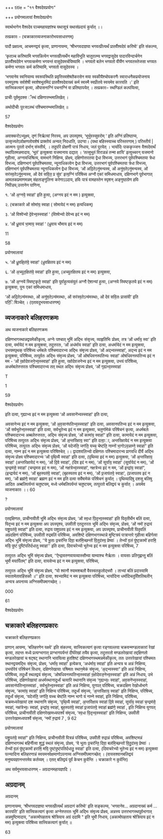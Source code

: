 +++
title = "११ वैश्वदेवप्रयोगः"

+++
प्रयोगमालायां वैश्वदेवप्रयोगः

स्वार्थभागेन वैश्वदेव पञ्चमहायज्ञांश्च यथासूत्रं यथासंप्रदायं कुर्यात् ।।

तत्प्रकारः - (चक्राकारव्यजनाकारोभयसाधारणम्)

पादौ प्रक्षाल्य, आचमनद्वयं कृत्वा, प्राणानायम्य, ‘श्रीभगवदाज्ञया भगवत्प्रीत्यर्थं प्रातर्वैश्वदेवं करिष्ये' इति संकल्प्य,

‘कृतञ्च करिष्यामि भगवन्नित्येन भगवत्प्रीत्यर्थेन महाविभूति चातुरात्म्य भगवद्वासुदेव पादारविन्दार्चनेन प्रातर्वैश्वदेवेन भगवत्कर्मणा भगवन्तं वासुदेवमर्चयिष्यामि । भगवतो बलेन भगवतो वीर्येण भगवतस्तेजसा भगवतः कर्मणा भगवतः कर्म करिष्यामि, भगवतो वासुदेवस्य ।

‘भगवानेव स्वनियाम्य स्वरूपस्थिति प्रवृत्तिस्वशेषतैकरसेन मया स्वकीयैश्चोपकरणैः स्वाराधनैकप्रयोजनाय परमपुरुषः सर्वशेषी स्वशेषभूतमिदं प्रातर्वैश्वदेवाख्यं कर्म स्वस्मै स्वप्रीतये स्वयमेव कारयति ।' इति सात्त्विकत्यागं कृत्वा, औपासनाग्निं पचनाग्निं वा प्रतिष्ठापयेत् । तत्प्रकारः- स्थण्डिलं कल्पयित्वा,

प्राचीः पूर्वमुदक्स ँस्थं दक्षिणारम्भमालिखेत् ।

अथोदीचीः पुरःसऽस्थं पश्चिमारम्भमालिखेत् ॥

57


वैश्वदेवप्रयोगः

अवाक्करोऽभ्युक्ष्य, तृणं निर्ऋत्यां निरस्य, अप उपस्पृश्य, ‘भूर्भुवस्सुवरोम् ’ इति अग्निं प्रतिष्ठाप्य, उत्सृज्यतेऽवोक्षणतोयशेषं प्राक्तोयं अन्यत् निदधाति, उदग्वा। (यथा बहिस्स्याच्च परिस्तरणाम् ) परिस्तीर्य | आत्मनः पुरतो दर्भान् संस्तीर्य, । तदुपरि प्रोक्षणी पात्रं निधाय, जलं पूरयेत् । भार्यादिः पाककृज्जनः वैश्वदेवार्थं स्थापितमन्नमादाय, ‘भूतं’ इत्युक्त्वा यजमानाय दद्यात् । ‘तत्सुभूतं विराडन्नं तन्मा क्षायि’ इत्युच्चरन् यजमानो गृहीत्वा, अग्नावधिश्रित्य, वामभागे निक्षिप्य, प्रोक्ष्य, दक्षिणोत्तरतया द्वेधा विभज्य, उत्तरभागं पूर्वपश्चिमतया त्रेधा विभज्य, दक्षिणभागं पूर्वपश्चिमतया, न्यूनाधिकत्वेन द्वेधा विभज्य, उत्तरभागं पूर्वपश्चिमतया त्रेधा विभज्य, दक्षिणभागं पूर्वपश्चिमतया न्यूनाधिकत्वेन द्वेधा विभज्य, ‘ओं अदि॒तेऽनु॑मन्यस्व, ओं अनु॑म॒तेऽनु॑मन्यस्व, ओं सर॑स्व॒तेऽनु॑म॒न्यस्व, ओं देव॑ सवि॒त॒ प्र सु॑व’ इत्य॒ग्निं परिषिच्य अग्नौ एकां समिधमाधाय, दक्षिणभागे पूर्वभागात् आमलकप्रमाणमन्नम् संहताङ्गुलिना करेणाऽऽदाय, हविः पात्रं वामहस्तेन स्पृशन् अङ्गुष्ठाग्रेण हविः निपीड्य,उत्तानेन पाणिना,

१. ‘ओं अ॒ग्नये॒ स्वाहा॑’ इति हुत्वा, (अग्नय इदं न मम ) इत्युक्त्वा,

२. (चक्राकारे ओं सोमा॑य॒ स्वाहा ( सोमायेदं न मम) इत्यधिकम्)

३. ‘ओं विश्वे॑भ्यो दे॒वेभ्य॒स्स्वाहा॑ ' (विश्वेभ्यो देवेभ्य इदं न मम)

४. ‘ओं ध्रु॒वाय॑ भा॒माय॒ स्वाहा॑ ' (ध्रुवाय भौमाय इदं न मम)

11

58


प्रयोगमालायां

५. ‘ओं ध्रु॒वक्षि॒त॑ये॒ स्वाहा॑' (ध्रुवक्षितय इदं न मम)

६. ‘ओं अ॒च्युत॒क्षित॑ये॒ स्वाहा॑' इति हुत्वा, (अच्युतक्षितय इदं न मम) इत्युक्त्वा,

७. ‘ओं अ॒ग्नये॑ स्विष्ट॒कृते॒ स्वाहा॑' इति पूर्वाहुत्यसंयुतं अग्नौ ऐशान्यां हुत्वा, (अग्नये स्विष्टकृतये इदं न मम) इत्युक्त्वा, पुनः एकां समिधमाधाय,

‘ओं अदि॒तेऽन्व॑मस्थाः, ओं अनु॑म॒तेऽन्व॑मस्थाः, ओं सर॑स्व॒तेऽन्व॑मस्थाः, ओं देव॑ सवि॒तः प्रासा॑वी’ इति परि॒िषिञ्चेत् । (एतावदुभयसाधारणम्)

## व्यजनाकारे बलिहरणक्रमः
अथ व्यजनाकारे बलिहरणक्रमः

दक्षिणभागस्थान्नद्वयमेकीकृत्य, अग्नेः पश्चात् भूमिं अद्भिः संसृज्य, व्याहृतिभिः प्रोक्ष्य, तत्र ‘ओं धर्मा॑य॒ स्वा' इति दत्वा, वर्मायेदं न मम इत्युक्त्वा, तदुत्तरतः, ‘ओं अध॑र्माय स्वाहा॑’ इति दत्वा, अधर्मायेदं न मम इत्युक्त्वा, उभयमपृथक् परिषिच्य धर्मबलेः पश्चिमादारभ्य अद्भिः संमृज्य प्रोक्ष्य, ‘ओं अद्भ्यस्स्वाहा॑’, अद्भ्य इदं न मम इत्युक्त्वा, परिषिच्य, तत्पूर्वतः अद्भिः संमृज्य प्रोक्ष्य, ‘ओं ओषधिवनस्पतिभ्यः स्वाहा॑’ ओषधिवनस्पतिभ्य इदं न मम - ‘ओं र॒क्षोदेवजने॒भ्य॒स्स्वाहा॑' इति हुत्वा, रक्षोदेवजनेभ्य इदं न मम इत्युक्त्वा, उभयं परिषिच्य, अधर्मबलेरुत्तरतः पश्चिमादारभ्य तत् स्थल अद्भिः संमृज्य प्रोक्ष्य, ‘ओं गृह्यभ्य॒स्स्वाहा॑

T

1

59


वैश्वदेवप्रयोगः

इति दत्वा, गृह्याभ्य इदं न मम इत्युक्त्वा ‘ओं अवसाने॑भ्यस्स्वाहा॑' इति दत्वा,

अवसानेभ्य इदं न मम इत्युक्त्वा, ‘ओं अ॒व॒सान॑पतिभ्य॒स्स्वाहा॑' इति दत्वा, अवसानपतिभ्य इदं न मम इत्युक्त्वा, ‘ओं सर्वभूतेभ्य॒स्स्वाहा॑' इति दत्वा, सर्वभूतेभ्य इदं न मम इत्युक्त्वा, चतुर्णामेकं परिषेचनं कृत्वा, अधर्मबलेः पश्चिमादारभ्य अब्बलेरुत्तरतः, अद्भिः संमृज्य प्रोक्ष्य, ‘ओं कामा॑य॒ स्वाहा॑” इति दत्वा, कामायेदं न मम इत्युक्त्वा, परिषिच्य तत्पुरतः अद्भिः संमृज्य प्रोक्ष्य, ‘ओं अ॒न्तरि॑क्षाय॒ स्वा” इति दत्वा॒ा, अन्तरिक्षायेदं न मम इत्युक्त्वा परिषिच्य, तत्पुरतः अद्भिः संमृज्य प्रोक्ष्य, ‘ओं यदेज॑ति॒ जग॑ति॒ यच्च॒ चेष्ट॑ति॒ नाम्नो॑ भा॒गोऽय॒न्नाम्ने॒ स्वाहा॑” इति दत्वा, नाम्न इदं न मम इत्युक्त्वा परिषिश्चेत् ।। द्वादशवलिभ्यो दक्षिणतः पश्चिमादारभ्य प्रागवधि दीर्ये अद्भिः संमृज्य प्रोक्ष्य पश्चिमादारभ्य ‘ओं पृथि॒व्यै स्वाहा॑' इति दत्वा, (पृथिव्या इदं न मम) इत्युक्त्वा, ‘ओं अ॒न्तरि॑क्षाय॒ स्वाहा॑' (अन्तरिक्षायेदं न मम), ‘ओं दि॒वे स्वाहा॑’, (दिव इदं न मम), ‘ओं सूर्या॑य॒ स्वाहा॑' (सूर्यायेदं न मम), ‘ओं च॒न्द्रम॑से॒ स्वाहा॑’ (चन्द्रमस इदं न मम), ‘ओं नक्ष॑त्रेभ्य॒स्स्वाहा॑’, नक्षत्रेभ्य इदं न मम, ‘ओं इन्द्रा॑य॒ स्वाहा॑”, (इन्द्रायेदं न मम), ‘ओं बृह॒स्पत॑ये॒ स्वाहा॑’, (बृहस्पतय इदं न मम), ‘ओं प्र॒जाप॑तये॒ स्वाहा', (प्रजापतय इदं न मम), ‘ओं ब्रह्म॑णे॒ स्वाहा' ब्रह्मण इदं न मम इति दत्वा सर्वेषामेकं परिषेचनं कुर्यात् । पृथिव्यादिषु दशसु बलिषु आदितः अब्बलिपर्यन्तं चतुष्टयम्, मध्ये धर्मबलिपर्यन्तं चतुष्टयम्, तत्पुरतो बलिद्वयं च कुर्यात् । अयमेव व्यजनाकारः ।। 60

?


प्रयोगमालायां

एतद्दक्षिणतः, प्राचीनावीती भूमिं अद्भिः संमृज्य प्रोक्ष्य, ‘ओं स्व॒धा पि॒तृभ्य॒स्स्वाहा॑’ इति पितृतीर्थेन बलिं दत्वा, पितृभ्य इदं न मम इत्युक्त्वा अप उपस्पृश्य, उपवीती एतदुत्तरतः भूमिं अद्भिः संमृज्य, प्रोक्ष्य, ‘ओं नमो॑ रु॒द्राय॑ पशु॒पत॑ये॒ स्वाहा॑” इति दत्वा, रुद्राय पशुपतय इदं न मम इत्युक्त्वा, अप उपस्पृश्य, प्राचीनावीती पितृवलिं अप्रदक्षिणं परिषिच्य, उपवीती रुद्रबलिं परिषिच्य, अवशिष्टे दक्षिणभागस्थान्ने मुष्टित्रयं पात्रान्तरे गृहीत्वा बहिर्गत्वा अद्भिः भूमिं संमृज्य प्रोक्ष्य, ‘‘ये भू॒ताः प्र॒चर॑न्ति दिवा॒ बल॑मि॒च्छन्तो॑ वि॒तुद॑स्य॒ प्रेष्याः॑ । तेभ्यो॑ व॒लं पु॑ष्ट॒कामो॑ हरामि॒ मयि॒ पुष्टं पुष्टि॑पतिर्दधातु स्वाहा'' इति दत्वा, दिवाचरेभ्यो भूतेभ्य इदं न मम इत्युक्त्वा परिषिच्य, 7

तत्पुरतः अद्भिः भूमिं संमृज्य प्रोक्ष्य, ‘‘ऐन्द्रावरुणवायव्यास्सौम्या याम्याश्च नैर्ऋताः । वायसाः प्रतिगृह्णन्तु बलिं भूमौ मयार्पितम्” इति दत्वा, वायसेभ्य इदं न मम इत्युक्त्वा, परिषिच्य,

तत्पुरतः अद्भिः भूमिं संमृज्य प्रोक्ष्य, “यो श्वानौ श्यामशबलौ वैवस्वतकुलोद्भवौ । ताभ्यां बलिं प्रदास्यामि स्यातामेतावहिंसकौ ॥’’ इति दत्वा, श्वभ्यामिदं न मम इत्युक्त्वा परिषिच्य, भार्यादिना धर्मादिचतुर्विंशतिबलीन् अन्यत्र अपनाय्य अग्निसमीपमागच्छेत् ।

000

61


वैश्वदेवप्रयोगः

## चक्राकारे बलिहरणप्रकारः
चक्राकारे बलिहरणप्रकारः

प्राणान् आयम्य, ‘बलिहरणेन यक्ष्ये' इति संकल्प्य, सात्त्विकत्यागं कृत्वा रङ्गवल्लया चक्रवन्मण्डलाकारां रेखां कृत्वा, तदन्तः मध्ये प्रत्यग्भागात् प्राग्भागपर्यन्तं दीर्घरेखां तयैव कृत्वा, तदुत्तरतो मण्डलरेखायां तद्दक्षिणतो मण्डलरेखायां च षट्षट् स्थानानि भावयित्वा हुतशिष्टं दक्षिणभागस्थमन्नमेकीकृत्य, ततः उत्तररेखायां पश्चिमतः स्थानद्वयमद्भिः संमृज्य, प्रोक्ष्य, ‘धर्मा॑य॒ स्वाहा॑' इत्येकत्र, ‘अध॑र्माय॒ स्वाहा॑’ इति अन्यत्र च अन्नं निक्षिप्य, उभयोरेवं परिषेचनं विधाय, दक्षिणरेखायाः पश्रिमतः स्थान॒मेकं स॑मृ॒ज्य, ‘अ॒द्भ्यस्स्वा” इति अन्नं निक्षिप्य, परिषिच्य, तदूर्ध्वे स्थलद्वयं संमृज्य, ‘ओषधिवनस्पतिभ्य॒स्स्वाहा॑ र॒क्षोदेवज॒नेभ्य॒स्स्वाहा॑' इति अन्नं निधाय, उभे परिषिच्य, दक्षिणरेखायां अधर्मस्थानादूर्ध्वं चत्वारि स्थानानि संमृज्य 'गृह्यभ्यःः॒ स्वाहा॑', अव॒सने॑भ्य॒स्स्वाहा॑, अवसान॑पतिभ्य॒स्स्वाहा॑ , सर्वभूतेभ्य॒स्स्वाहा' इति अन्नं निक्षिप्य, युगपत् परिषिच्य, चक्रदक्षिण रेखोर्ध्वभागे संमृज्य, ‘कामा॑य॒ स्वाहा॑’ इति निक्षिप्य परिषिच्य, तदूर्ध्वं संमृज्य, ‘अ॒न्तरि॑क्षाय॒ स्वाहा॑' इति निक्षिप्य, परिषिच्य, तदूर्ध्वं संमृज्य, ‘यदेज॑ति॒ जग॑ति॒ यच्च चेष्ट॑ति नाम्न भागो यं नाम्ने स्वाहा॑, इति निक्षिप्य, परिषिच्य, चक्रमध्यरेखायां दश स्थानानि संमृज्य, 'पृथि॒व्यै स्वाहा॑', अ॒न्तरि॑क्षाय स्वाहा॑ दि॒वे स्वाहा॑, सूर्या॑य॒ स्वाहा॑ च॒न्द्रम॑से॒ स्वाहा॑, नक्ष॑त्रेभ्यःः॒ स्वाहा॑, इन्द्रा॑य॒ स्वाहा॑, बृह॒स्पत॑ये॒ स्वाहा॑ प्र॒जाप॑तये॒ स्वाहा॑ ब्रह्म॑णे॒ स्वाहा॑ , इति निक्षिप्य युगपत् परिषिच्य, प्राचीनावीती दक्षिणरेखामध्यपार्श्वं संमृज्य, ‘स्व॒धा पि॒तृभ्य॒स्स्वाहा॑' इति निक्षिप्य, उपवीती उत्तररेखामध्यपार्श्वे संमृज्य, ‘नमो॑ रु॒द्राय॑ 7 , 9 62


प्रयोगमालायां

पशु॒पत॑ये॒ स्वाहा॑” इति निक्षिप्य, प्राचीनावीती पित्रन्नं परिषिच्य, उपवीती रुद्रान्नं परिषिच्य, अवशिष्टमन्नं दक्षिणभागस्थं बहिर्नीत्वा शुद्धं स्थलं संमृज्य, प्रोक्ष्य, ‘ये भूताः प्र॒चर॑न्ति॒ दिवा॒ बल॑मि॒च्छन्तो॑ वि॒तु॒द॑स्य॒ प्रेष्याः॑ । तेभ्यो॑ व॒लं पु॑ष्ट॒कामो॑ हरामि॒ मयि॒ पुष्टंपुष्ट॑पतिर्दधातु॒ स्वाहा॑' इति दत्वा, (दिवाचरेभ्यो भूतेभ्य इदं न मम) इत्युक्त्वा पत्न्यादिना बलिहरणान्नं स्वयमनवेक्षमाणोऽपनाय्य अग्निसमीपमागच्छेत् । (वायसश्वानबलिद्वयं मनुष्ययज्ञानन्तरमेव कर्तव्यम् । एतत् बलिद्वयं पूर्वं केचन कुर्वन्ति । चक्राकारे न कुर्वन्ति)

अथ सर्वमुभयसाधारणम् - अग्रदानमहायज्ञादि ।

## अग्रदानम्
अग्रदानम्

प्राणानायम्य, ‘श्रीभगवदाज्ञया भगवत्प्रीत्यर्थं अग्रदानं करिष्ये' इति सङ्कल्प्य, 'भगवानेव... अग्रदानाख्यं कर्म ... कारयति' इति सात्त्विकत्यागं कृत्वा अग्नेरुतरतः भूमिं अद्भिः संमृज्य प्रोक्ष्य, अन्नस्य उत्तरभागस्थपूर्वभागात् अन्नमुष्टिमादाय, “अकामोपहताय श्रोत्रियाय अग्रं ददामि " इति भूमौ निधाय, (अकामोपहताय श्रोत्रियाय इदं न मम) इत्युक्त्वा परिषिच्य सात्त्विकत्यागं कुर्यात् ॥

63


